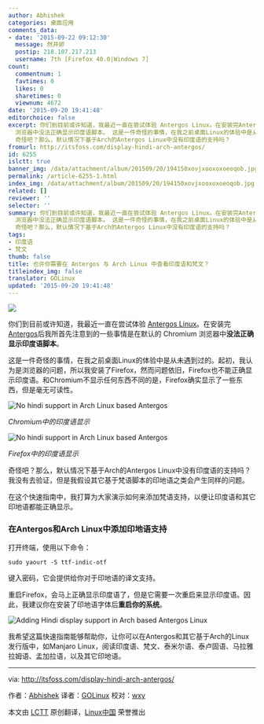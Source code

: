 ```yaml
---
author: Abhishek
categories: 桌面应用
comments_data:
- date: '2015-09-22 09:12:30'
  message: 然并卵
  postip: 218.107.217.213
  username: 7th [Firefox 40.0|Windows 7]
count:
  commentnum: 1
  favtimes: 0
  likes: 0
  sharetimes: 0
  viewnum: 4672
date: '2015-09-20 19:41:48'
editorchoice: false
excerpt: 你们到目前或许知道，我最近一直在尝试体验 Antergos Linux。在安装完Antergos后我所首先注意到的一些事情是在默认的 Chromium
  浏览器中没法正确显示印度语脚本。 这是一件奇怪的事情，在我之前桌面Linux的体验中是从未遇到过的。起初，我认为是浏览器的问题，所以我安装了Firefox，然而问题依旧，Firefox也不能正确显示印度语。和Chromium不显示任何东西不同的是，Firefox确实显示了一些东西，但是毫无可读性。  Chromium中的印度语显示  Firefox中的印度语显示
  奇怪吧？那么，默认情况下基于Arch的Antergos Linux中没有印度语的支持吗？
fromurl: http://itsfoss.com/display-hindi-arch-antergos/
id: 6255
islctt: true
banner_img: /data/attachment/album/201509/20/194150xovjxooxoxoeoqob.jpg
permalink: /article-6255-1.html
index_img: /data/attachment/album/201509/20/194150xovjxooxoxoeoqob.jpg.thumb.jpg
related: []
reviewer: ''
selector: ''
summary: 你们到目前或许知道，我最近一直在尝试体验 Antergos Linux。在安装完Antergos后我所首先注意到的一些事情是在默认的 Chromium
  浏览器中没法正确显示印度语脚本。 这是一件奇怪的事情，在我之前桌面Linux的体验中是从未遇到过的。起初，我认为是浏览器的问题，所以我安装了Firefox，然而问题依旧，Firefox也不能正确显示印度语。和Chromium不显示任何东西不同的是，Firefox确实显示了一些东西，但是毫无可读性。  Chromium中的印度语显示  Firefox中的印度语显示
  奇怪吧？那么，默认情况下基于Arch的Antergos Linux中没有印度语的支持吗？
tags:
- 印度语
- 梵文
thumb: false
title: 也许你需要在 Antergos 与 Arch Linux 中查看印度语和梵文？
titleindex_img: false
translator: GOLinux
updated: '2015-09-20 19:41:48'
---
```


![](/data/attachment/album/201509/20/194150xovjxooxoxoeoqob.jpg)


你们到目前或许知道，我最近一直在尝试体验 [Antergos Linux](http://antergos.com/)。在安装完[Antergos](http://itsfoss.com/tag/antergos/)后我所首先注意到的一些事情是在默认的 Chromium 浏览器中**没法正确显示印度语脚本**。


这是一件奇怪的事情，在我之前桌面Linux的体验中是从未遇到过的。起初，我认为是浏览器的问题，所以我安装了Firefox，然而问题依旧，Firefox也不能正确显示印度语。和Chromium不显示任何东西不同的是，Firefox确实显示了一些东西，但是毫无可读性。


![No hindi support in Arch Linux based Antergos](/data/attachment/album/201509/20/194150sff3owb6ob9yf3e7.jpg)


*Chromium中的印度语显示*


![No hindi support in Arch Linux based Antergos](/data/attachment/album/201509/20/194152jrdz1cju1jqzdcpw.jpg)


*Firefox中的印度语显示*


奇怪吧？那么，默认情况下基于Arch的Antergos Linux中没有印度语的支持吗？我没有去验证，但是我假设其它基于梵语脚本的印地语之类会产生同样的问题。


在这个快速指南中，我打算为大家演示如何来添加梵语支持，以便让印度语和其它印地语都能正确显示。


### 在Antergos和Arch Linux中添加印地语支持


打开终端，使用以下命令：



```
sudo yaourt -S ttf-indic-otf

```

键入密码，它会提供给你对于印地语的译文支持。


重启Firefox，会马上正确显示印度语了，但是它需要一次重启来显示印度语。因此，我建议你在安装了印地语字体后**重启你的系统**。


![Adding Hindi display support in Arch based Antergos Linux](/data/attachment/album/201509/20/194154okov6m03wdxxk31x.jpg)


我希望这篇快速指南能够帮助你，让你可以在Antergos和其它基于Arch的Linux发行版中，如Manjaro Linux，阅读印度语、梵文、泰米尔语、泰卢固语、马拉雅拉姆语、孟加拉语，以及其它印地语。




---


via: <http://itsfoss.com/display-hindi-arch-antergos/>


作者：[Abhishek](http://itsfoss.com/author/abhishek/) 译者：[GOLinux](https://github.com/GOLinux) 校对：[wxy](https://github.com/wxy)


本文由 [LCTT](https://github.com/LCTT/TranslateProject) 原创翻译，[Linux中国](https://linux.cn/) 荣誉推出